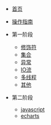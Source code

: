 <!-- docs/_sidebar.md --> 
* [首页](README.md)
* [操作指南](guide) 

* 第一阶段
    * [修饰符](FirstStage/modifier/modifier.md)
    * [集合](FirstStage/List/list.md)
    * [异常](FirstStage/Exception/exception.md)
    * [IO流](FirstStage/IO/IO流.md)
    * [多线程](FirstStage/Thread/thread.md)
    * [其他](FirstStage/other/README.md)
* 第二阶段
    * [javascript](02/javascript)
    * [echarts](02/echarts)